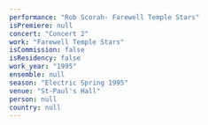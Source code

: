 ```yaml
---
performance: "Rob Scorah- Farewell Temple Stars"
isPremiere: null
concert: "Concert 2"
work: "Farewell Temple Stars"
isCommission: false
isResidency: false
work_year: "1995"
ensemble: null
season: "Electric Spring 1995"
venue: "St-Paul's Hall"
person: null
country: null
---
```


